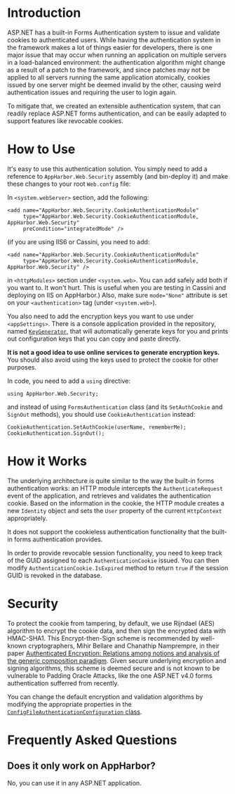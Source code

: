 # Introduction #

ASP.NET has a built-in Forms Authentication system to issue and validate
cookies to authenticated users.  While having the authentication system in the
framework makes a lot of things easier for developers, there is one major issue
that may occur when running an application on multiple servers in a
load-balanced environment: the authentication algorithm might change as a
result of a patch to the framework, and since patches may not be applied to all
servers running the same application atomically, cookies issued by one server
might be deemed invalid by the other, causing weird authentication issues and
requiring the user to login again.

To mitigate that, we created an extensible authentication system, that can
readily replace ASP.NET forms authentication, and can be easily adapted to
support features like revocable cookies.

# How to Use #

It's easy to use this authentication solution.  You simply need to add a
reference to `AppHarbor.Web.Security` assembly (and bin-deploy it) and make
these changes to your root `Web.config` file:

In `<system.webServer>` section, add the following:

    <add name="AppHarbor.Web.Security.CookieAuthenticationModule" 
         type="AppHarbor.Web.Security.CookieAuthenticationModule, AppHarbor.Web.Security"
         preCondition="integratedMode" />

(if you are using IIS6 or Cassini, you need to add:
     
    <add name="AppHarbor.Web.Security.CookieAuthenticationModule" 
         type="AppHarbor.Web.Security.CookieAuthenticationModule, AppHarbor.Web.Security" />

in `<httpModules>` section under `<system.web>`.  You can add safely add both if
you want to.  It won't hurt. This is useful when you are testing in Cassini and
deploying on IIS on AppHarbor.)  Also, make sure `mode="None"` attribute is set
on your `<authentication>` tag (under `<system.web>`).

You also need to add the encryption keys you want to use under `<appSettings>`.
There is a console application provided in the repository, named [`KeyGenerator`](https://github.com/appharbor/AppHarbor.Web.Security/tree/master/KeyGenerator),
that will automatically generate keys for you and prints out configuration keys
that you can copy and paste directly.

**It is not a good idea to use online services to generate encryption keys.**
You should also avoid using the keys used to protect the cookie for other
purposes.

In code, you need to add a `using` directive:

    using AppHarbor.Web.Security;

and instead of using `FormsAuthentication` class (and its `SetAuthCookie`
and `SignOut` methods), you should use `CookieAuthentication` instead:

    CookieAuthentication.SetAuthCookie(userName, rememberMe);
    CookieAuthentication.SignOut();


# How it Works #

The underlying architecture is quite similar to the way the built-in forms
authentication works: an HTTP module intercepts the `AuthenticateRequest`
event of the application, and retrieves and validates the authentication
cookie.  Based on the information in the cookie, the HTTP module creates
a new `Identity` object and sets the `User` property of the current
`HttpContext` appropriately.

It does not support the cookieless authentication functionality that the
built-in forms authentication provides.

In order to provide revocable session functionality, you need to keep
track of the GUID assigned to each `AuthenticationCookie` issued.  You can
then modify `AuthenticationCookie.IsExpired` method to return `true` if
the session GUID is revoked in the database.


# Security #

To protect the cookie from tampering, by default, we use Rijndael (AES)
algorithm to encrypt the cookie data, and then sign the encrypted data with
HMAC-SHA1.  This Encrypt-then-Sign scheme is recommended by well-known
cryptographers, Mihir Bellare and Chanathip Namprempre, in their paper
[Authenticated Encryption: Relations among notions and analysis of the generic
composition paradigm](http://charlotte.ucsd.edu/~mihir/papers/oem.pdf).  Given
secure underlying encryption and signing algorithms, this scheme is deemed
secure and is not known to be vulnerable to Padding Oracle Attacks, like the
one ASP.NET v4.0 forms authentication sufferred from recently.

You can change the default encryption and validation algorithms by modifying
the appropriate properties in the [`ConfigFileAuthenticationConfiguration`
class](https://github.com/appharbor/AppHarbor.Web.Security/blob/master/AppHarbor.Web.Security/ConfigFileAuthenticationConfiguration.cs). 


# Frequently Asked Questions #

## Does it only work on AppHarbor? ##

No, you can use it in any ASP.NET application.
